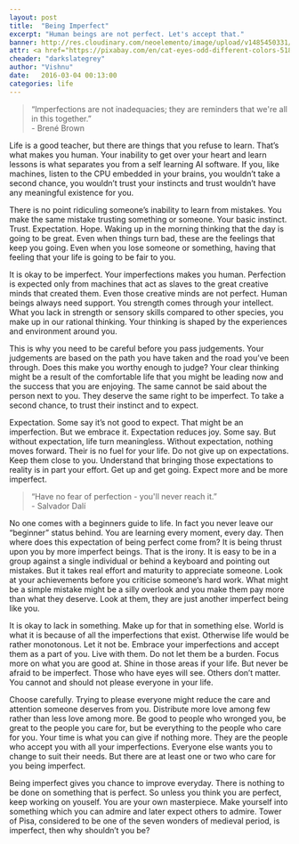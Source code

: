 ```yaml
---
layout: post
title:  "Being Imperfect"
excerpt: "Human beings are not perfect. Let's accept that."
banner: http://res.cloudinary.com/neoelemento/image/upload/v1485450331/blog/imperfect-min.jpg
attr: <a href="https://pixabay.com/en/cat-eyes-odd-different-colors-518306/">Pixabay</a>
cheader: "darkslategrey"
author: "Vishnu"
date:   2016-03-04 00:13:00
categories: life
---
```


>“Imperfections are not inadequacies; they are reminders that we're all in this together.”
<br >- Brené Brown

Life is a good teacher, but there are things that you refuse to learn. That’s what makes you human. Your inability to get over your heart and learn lessons is what separates you from a self learning AI software. If you, like machines, listen to the CPU embedded in your brains, you wouldn’t take a second chance, you wouldn’t trust your instincts and trust wouldn’t have any meaningful existence for you.

There is no point ridiculing someone’s inability to learn from mistakes. You make the same mistake trusting something or someone. Your basic instinct. Trust. Expectation. Hope. Waking up in the morning thinking that the day is going to be great. Even when things turn bad, these are the feelings that keep you going. Even when you lose someone or something, having that feeling that your life is going to be fair to you.

It is okay to be imperfect. Your imperfections makes you human. Perfection is expected only from machines that act as slaves to the great creative minds that created them. Even those creative minds are not perfect. Human beings always need support. You strength comes through your intellect. What you lack in strength or sensory skills compared to other species, you make up in our rational thinking. Your thinking is shaped by the experiences and environment around you.

This is why you need to be careful before you pass judgements. Your judgements are based on the path you have taken and the road you’ve been through. Does this make you worthy enough to judge? Your clear thinking might be a result of the comfortable life that you might be leading now and the success that you are enjoying. The same cannot be said about the person next to you. They deserve the same right to be imperfect. To take a second chance, to trust their instinct and to expect.

Expectation. Some say it’s not good to expect. That might be an imperfection. But we embrace it. Expectation reduces joy. Some say. But without expectation, life turn meaningless. Without expectation, nothing moves forward. Their is no fuel for your life. Do not give up on expectations. Keep them close to you. Understand that bringing those expectations to reality is in part your effort. Get up and get going. Expect more and be more imperfect.

>“Have no fear of perfection - you'll never reach it.”
<br >- Salvador Dalí

No one comes with a beginners guide to life. In fact you never leave our “beginner” status behind. You are learning every moment, every day. Then where does this expectation of being perfect come from? It is being thrust upon you by more imperfect beings. That is the irony. It is easy to be in a group against a single individual or behind a keyboard and pointing out mistakes. But it takes real effort and maturity to appreciate someone. Look at your achievements before you criticise someone’s hard work. What might be a simple mistake might be a silly overlook and you make them pay more than what they deserve. Look at them, they are just another imperfect being like you.

It is okay to lack in something. Make up for that in something else. World is what it is because of all the imperfections that exist. Otherwise life would be rather monotonous. Let it not be. Embrace your imperfections and accept them as a part of you. Live with them. Do not let them be a burden. Focus more on what you are good at. Shine in those areas if your life. But never be afraid to be imperfect. Those who have eyes will see. Others don’t matter. You cannot and should not please everyone in your life.

Choose carefully. Trying to please everyone might reduce the care and attention someone deserves from you. Distribute more love among few rather than less love among more. Be good to people who wronged you, be great to the people you care for, but be everything to the people who care for you. Your time is what you can give if nothing more. They are the people who accept you with all your imperfections. Everyone else wants you to change to suit their needs. But there are at least one or two who care for you being imperfect.

Being imperfect gives you chance to improve everyday. There is nothing to be done on something that is perfect. So unless you think you are perfect, keep working on youself. You are your own masterpiece. Make yourself into something which you can admire and later expect others to admire. Tower of Pisa, considered to be one of the seven wonders of medieval period, is imperfect, then why shouldn’t you be?